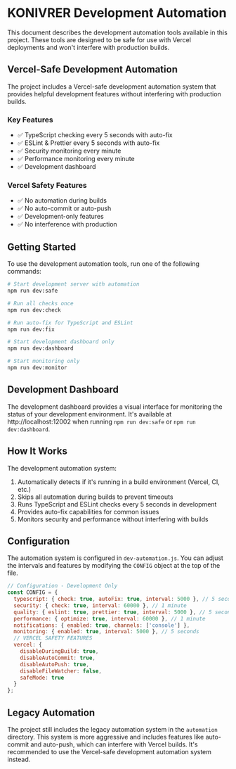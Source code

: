 # KONIVRER Development Automation

This document describes the development automation tools available in this project. These tools are designed to be safe for use with Vercel deployments and won't interfere with production builds.

## Vercel-Safe Development Automation

The project includes a Vercel-safe development automation system that provides helpful development features without interfering with production builds.

### Key Features

- ✅ TypeScript checking every 5 seconds with auto-fix
- ✅ ESLint & Prettier every 5 seconds with auto-fix
- ✅ Security monitoring every minute
- ✅ Performance monitoring every minute
- ✅ Development dashboard

### Vercel Safety Features

- ✅ No automation during builds
- ✅ No auto-commit or auto-push
- ✅ Development-only features
- ✅ No interference with production

## Getting Started

To use the development automation tools, run one of the following commands:

```bash
# Start development server with automation
npm run dev:safe

# Run all checks once
npm run dev:check

# Run auto-fix for TypeScript and ESLint
npm run dev:fix

# Start development dashboard only
npm run dev:dashboard

# Start monitoring only
npm run dev:monitor
```

## Development Dashboard

The development dashboard provides a visual interface for monitoring the status of your development environment. It's available at http://localhost:12002 when running `npm run dev:safe` or `npm run dev:dashboard`.

## How It Works

The development automation system:

1. Automatically detects if it's running in a build environment (Vercel, CI, etc.)
2. Skips all automation during builds to prevent timeouts
3. Runs TypeScript and ESLint checks every 5 seconds in development
4. Provides auto-fix capabilities for common issues
5. Monitors security and performance without interfering with builds

## Configuration

The automation system is configured in `dev-automation.js`. You can adjust the intervals and features by modifying the `CONFIG` object at the top of the file.

```javascript
// Configuration - Development Only
const CONFIG = {
  typescript: { check: true, autoFix: true, interval: 5000 }, // 5 seconds
  security: { check: true, interval: 60000 }, // 1 minute
  quality: { eslint: true, prettier: true, interval: 5000 }, // 5 seconds
  performance: { optimize: true, interval: 60000 }, // 1 minute
  notifications: { enabled: true, channels: ['console'] },
  monitoring: { enabled: true, interval: 5000 }, // 5 seconds
  // VERCEL SAFETY FEATURES
  vercel: {
    disableDuringBuild: true,
    disableAutoCommit: true,
    disableAutoPush: true,
    disableFileWatcher: false,
    safeMode: true
  }
};
```

## Legacy Automation

The project still includes the legacy automation system in the `automation` directory. This system is more aggressive and includes features like auto-commit and auto-push, which can interfere with Vercel builds. It's recommended to use the Vercel-safe development automation system instead.